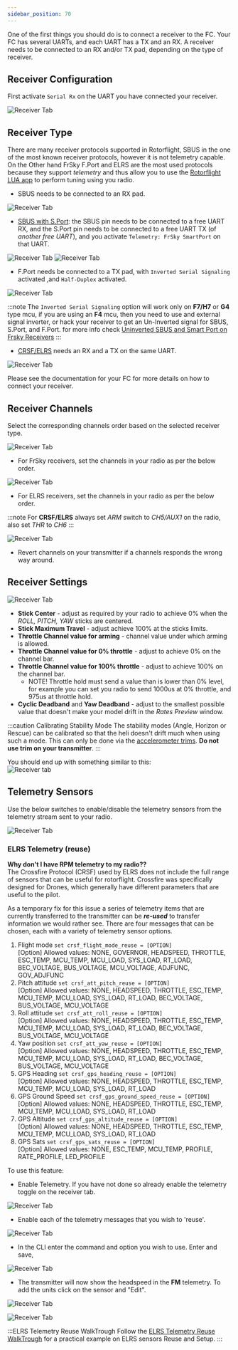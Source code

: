 ```yaml
---
sidebar_position: 70
---
```


One of the first things you should do is to connect a receiver to the FC. Your FC has several UARTs, and each UART has a TX and an RX. A receiver needs to be connected to an RX and/or TX pad, depending on the type of receiver.

## Receiver Configuration

First activate `Serial Rx` on the UART you have connected your receiver.

![Receiver Tab](./img/receiver-uart.png)

## Receiver Type

There are many receiver protocols supported in Rotorflight, SBUS in the one of the most known receiver protocols, however it is not telemetry capable. On the Other hand FrSky F.Port and ELRS are the most used protocols because they support _telemetry_ and thus allow you to use the [Rotorflight LUA app](./LUA-Scripts.md) to perform tuning using you radio.


* SBUS needs to be connected to an RX pad.

![Receiver Tab](./img/receiver-sbus.png)

* [SBUS with S.Port](https://oscarliang.com/sbus-smartport-telemetry-naze32/): the SBUS pin needs to be connected to a free UART RX, and the S.Port pin needs to be connected to a free UART TX (of *another free UART*), and you activate `Telemetry: FrSky SmartPort` on that UART.

![Receiver Tab](./img/receiver-sbus.png)
![Receiver Tab](./img/receiver-uart-sport.png)


* F.Port needs be connected to a TX pad, with `Inverted Serial Signaling` activated ,and `Half-Duplex` activated.

![Receiver Tab](./img/receiver-fport.png)

:::note
The `Inverted Serial Signaling` option will work only on **F7/H7** or **G4** type mcu, if you are using an **F4** mcu, then you need to use and external signal inverter, or hack your receiver to get an Un-Inverted signal for SBUS, S.Port, and F.Port.
for more info check [Uninverted SBUS and Smart Port on Frsky Receivers](https://oscarliang.com/uninverted-sbus-smart-port-frsky-receivers/)
:::

* [CRSF/ELRS](https://www.expresslrs.org/2.0/quick-start/receivers/wiring-up/) needs an RX and a TX on the same UART. 

![Receiver Tab](./img/receiver-crsf.png)



Please see the documentation for your FC for more details on how to connect your receiver. 

## Receiver Channels

Select the corresponding channels order based on the selected receiver type.

![Receiver Tab](./img/receiver-channels.png)

* For FrSky receivers, set the channels in your radio as per the below order.

![Receiver Tab](./img/receiver-order-frsky.png)

* For ELRS receivers, set the channels in your radio as per the below order.

:::note
For **CRSF/ELRS** always set *ARM* switch to *CH5/AUX1* on the radio, also set *THR* to *CH6*
:::

![Receiver Tab](./img/receiver-order-elrs.png)

* Revert channels on your transmitter if a channels responds the wrong way around. 

## Receiver Settings

![Receiver Tab](./img/receiver-settings.png)

* **Stick Center** - adjust as required by your radio to achieve 0% when the _ROLL, PITCH, YAW_ sticks are centered. 
* **Stick Maximum Travel** - adjust achieve 100% at the sticks limits.
* **Throttle Channel value for arming** - channel value under which arming is allowed.
* **Throttle Channel value for 0% throttle** - adjust to achieve 0% on the channel bar.
* **Throttle Channel value for 100% throttle** - adjust to achieve 100% on the channel bar.
    * NOTE! Throttle hold must send a value than is lower than 0% level, for example you can set you radio to send 1000us at 0% throttle, and 975us at throttle hold.
* **Cyclic Deadband** and **Yaw Deadband** - adjust to the smallest possible value that doesn't make your model drift in the *Rates Preview* window.

:::caution
Calibrating Stability Mode
The stability modes (Angle, Horizon or Rescue) can be calibrated so that the heli doesn't drift much when using such a mode. This can only be done via the [accelerometer trims](https://github.com/rotorflight/rotorflight/wiki/Using-stability-modes/_edit#calibrating-stability-modes). 
**Do not use trim on your transmitter**.
:::

You should end up with something similar to this:  
![Receiver tab](./img/tx-output-calibrated.gif)

## Telemetry Sensors

Use the below switches to enable/disable the telemetry sensors from the telemetry stream sent to your radio.

![Receiver Tab](./img/receiver-telem-sensors.png)


### ELRS Telemetry (reuse)
**Why don't I have RPM telemetry to my radio??**  
The Crossfire Protocol (CRSF) used by ELRS does not include the full range of sensors that can be useful for rotorflight. Crossfire was specifically designed for Drones, which generally have different parameters that are useful to the pilot.

As a temporary fix for this issue a series of telemetry items that are currently transferred to the transmitter can be ***re-used*** to transfer information we would rather see. There are four messages that can be chosen, each with a variety of telemetry sensor options.

1. Flight mode 
    `set crsf_flight_mode_reuse = [OPTION]`  
    [Option] Allowed values: NONE, GOVERNOR, HEADSPEED, THROTTLE, ESC_TEMP, MCU_TEMP, MCU_LOAD, SYS_LOAD, RT_LOAD, BEC_VOLTAGE, BUS_VOLTAGE, MCU_VOLTAGE, ADJFUNC, GOV_ADJFUNC
2. Pitch attitude 
    `set crsf_att_pitch_reuse = [OPTION]`  
    [Option] Allowed values: NONE, HEADSPEED, THROTTLE, ESC_TEMP, MCU_TEMP, MCU_LOAD, SYS_LOAD, RT_LOAD, BEC_VOLTAGE, BUS_VOLTAGE, MCU_VOLTAGE
3. Roll attitude
    `set crsf_att_roll_reuse = [OPTION]`   
    [Option] Allowed values: NONE, HEADSPEED, THROTTLE, ESC_TEMP, MCU_TEMP, MCU_LOAD, SYS_LOAD, RT_LOAD, BEC_VOLTAGE, BUS_VOLTAGE, MCU_VOLTAGE 
4. Yaw position
    `set crsf_att_yaw_reuse = [OPTION]`  
    [Option] Allowed values: NONE, HEADSPEED, THROTTLE, ESC_TEMP, MCU_TEMP, MCU_LOAD, SYS_LOAD, RT_LOAD, BEC_VOLTAGE, BUS_VOLTAGE, MCU_VOLTAGE
5. GPS Heading
    `set crsf_gps_heading_reuse = [OPTION]`  
    [Option] Allowed values: NONE, HEADSPEED, THROTTLE, ESC_TEMP, MCU_TEMP, MCU_LOAD, SYS_LOAD, RT_LOAD
6. GPS Ground Speed
    `set crsf_gps_ground_speed_reuse = [OPTION]`  
    [Option] Allowed values: NONE, HEADSPEED, THROTTLE, ESC_TEMP, MCU_TEMP, MCU_LOAD, SYS_LOAD, RT_LOAD
7. GPS Altitude
    `set crsf_gps_altitude_reuse = [OPTION]`  
    [Option] Allowed values: NONE, HEADSPEED, THROTTLE, ESC_TEMP, MCU_TEMP, MCU_LOAD, SYS_LOAD, RT_LOAD
8. GPS Sats
    `set crsf_gps_sats_reuse = [OPTION]`  
    [Option] Allowed values: NONE, ESC_TEMP, MCU_TEMP, PROFILE, RATE_PROFILE, LED_PROFILE


To use this feature:
* Enable Telemetry. If you have not done so already enable the telemetry toggle on the receiver tab.

![Receiver Tab](./img/receiver-telem-enable.png)

* Enable each of the telemetry messages that you wish to 'reuse'.

![Receiver Tab](./img/receiver-telem-reuse.png)

* In the CLI enter the command and option you wish to use. Enter and save,

![Receiver Tab](./img/receiver-telem-command.png)

* The transmitter will now show the headspeed in the **FM** telemetry. To add the units click on the sensor and "Edit".

![Receiver Tab](./img/receiver-telem-units.png)  

![Receiver Tab](./img/receiver-telem-FM.png)

:::ELRS Telemetry Reuse WalkTrough
Follow the [ELRS Telemetry Reuse WalkTrough](../Tutorial-Walkthroughs/ELRS-telemetry-reuse.md) for a practical example on ELRS sensors Reuse and Setup.
:::

